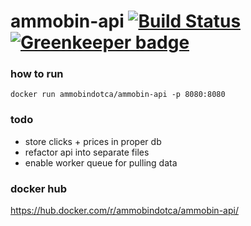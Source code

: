 # ammobin-api [![Build Status](https://travis-ci.org/ammobinDOTca/ammobin-api.svg?branch=master)](https://travis-ci.org/ammobinDOTca/ammobin-api) [![Greenkeeper badge](https://badges.greenkeeper.io/ammobinDOTca/ammobin-api.svg)](https://greenkeeper.io/)

### how to run
```docker run ammobindotca/ammobin-api -p 8080:8080```

### todo
- store clicks + prices in proper db
- refactor api into separate files
- enable worker queue for pulling data

### docker hub
https://hub.docker.com/r/ammobindotca/ammobin-api/
